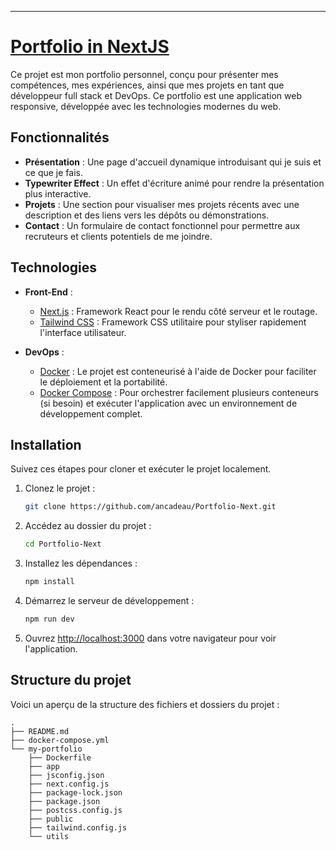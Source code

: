 
---
# [Portfolio in NextJS ](https://github.com/ancadeau/Porfolio-React)

Ce projet est mon portfolio personnel, conçu pour présenter mes compétences, mes expériences, ainsi que mes projets en tant que développeur full stack et DevOps. Ce portfolio est une application web responsive, développée avec les technologies modernes du web.

## Fonctionnalités

- **Présentation** : Une page d'accueil dynamique introduisant qui je suis et ce que je fais.
- **Typewriter Effect** : Un effet d'écriture animé pour rendre la présentation plus interactive.
- **Projets** : Une section pour visualiser mes projets récents avec une description et des liens vers les dépôts ou démonstrations.
- **Contact** : Un formulaire de contact fonctionnel pour permettre aux recruteurs et clients potentiels de me joindre.

## Technologies

- **Front-End** :
  - [Next.js](https://nextjs.org/) : Framework React pour le rendu côté serveur et le routage.
  - [Tailwind CSS](https://tailwindcss.com/) : Framework CSS utilitaire pour styliser rapidement l'interface utilisateur.
  
- **DevOps** :
  - [Docker](https://www.docker.com/) : Le projet est conteneurisé à l'aide de Docker pour faciliter le déploiement et la portabilité.
  - [Docker Compose](https://docs.docker.com/compose/) : Pour orchestrer facilement plusieurs conteneurs (si besoin) et exécuter l'application avec un environnement de développement complet.

## Installation

Suivez ces étapes pour cloner et exécuter le projet localement.

1. Clonez le projet :

    ```bash
    git clone https://github.com/ancadeau/Portfolio-Next.git
    ```

2. Accédez au dossier du projet :

    ```bash
    cd Portfolio-Next
    ```

3. Installez les dépendances :

    ```bash
    npm install
    ```

4. Démarrez le serveur de développement :

    ```bash
    npm run dev
    ```

5. Ouvrez [http://localhost:3000](http://localhost:3000) dans votre navigateur pour voir l'application.

## Structure du projet

Voici un aperçu de la structure des fichiers et dossiers du projet :

```
.
├── README.md
├── docker-compose.yml
└── my-portfolio
    ├── Dockerfile
    ├── app
    ├── jsconfig.json
    ├── next.config.js
    ├── package-lock.json
    ├── package.json
    ├── postcss.config.js
    ├── public
    ├── tailwind.config.js
    └── utils
```